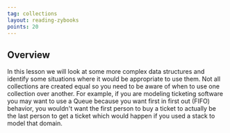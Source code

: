 ```yaml
---
tag: collections
layout: reading-zybooks
points: 20
---
```


## Overview

In this lesson we will look at some more complex data structures and identify some situations where
it would be appropriate to use them. Not all collections are created equal so you need to be aware
of when to use one collection over another. For example, if you are modeling ticketing software you
may want to use a Queue because you want first in first out (FIFO) behavior, you wouldn't want the
first person to buy a ticket to actually be the last person to get a ticket which would happen if
you used a stack to model that domain.
